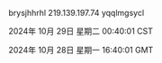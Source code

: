 brysjhhrhl 219.139.197.74 yqqlmgsycl

2024年 10月 29日 星期二 00:40:01 CST

2024年 10月 28日 星期一 16:40:01 GMT
